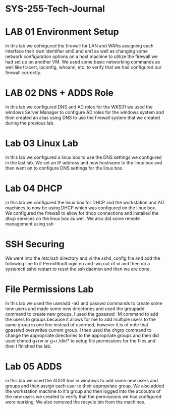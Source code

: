 # SYS-255-Tech-Journal

# LAB 01 Environment Setup
In this lab we cofnigured the firewall for LAN and WANs assigning each interface their own identifier em0 and em1 as well as changing some network configuration options on a host machine to utilize the firewall we had set up on another VM. We used some basic networking commands as well like tracert, ipconfig, whoami, etc. to verify that we had configured our firewall correctly. 

# LAB 02 DNS + ADDS Role
In this lab we configured DNS and AD roles for the WKS01 we used the windows Server Manager to configure AD roles for the windows system and then created an alias using DNS to use the firewall system that we created during the previous lab. 

# Lab 03 Linux Lab
In this lab we configured a linux box to use the DNS settings we configured in the last lab. We set an IP address and new hostname to the linux box and then went on to configure DNS settings for the linux box.

# Lab 04 DHCP
in this lab we configured the linux box for DHCP and the workstation and AD machines to now be using DHCP which was configured on the linux box. We configured the firewall to allow for dhcp connections and installed the dhcp services on the linux box as well. We also did some remote management using ssh 

# SSH Securing
We went into the /etc/ssh directory and vi the sshd_config file and add the following line to it PermitRootLogin no and :wq out of vi and then do a systemctl sshd restart to reset the ssh daemon and then we are done. 

# File Permissions Lab
In this lab we used the useradd -aG and passwd commands to create some new users and made some new directories and used the groupadd command to create new groups. I used the gpasswd -M command to add the users to groups because it allows for me to add multiple users to the same group in one line instead of usermod, however it is of note that gpasswd overwrites current group. I then used the chgrp command to change the appropriate directories to the appropriate groups and then did used chmod g+rw or g+r /dir/* to setup file permissions for the files and then I finished the lab. 

# Lab 05 ADDS
in this lab we used the ADDS tool in windows to add some new users and groups and then assign each user to their appropriate group. We also added the workstation machine to it's group and then logged into the accoutns of the new users we created to verify that the permissions we had configured were working. We also removed the recycle bin from the machines. 
